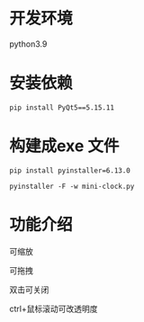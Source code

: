 # 开发环境

  python3.9


# 安装依赖

  `pip install PyQt5==5.15.11`

# 构建成exe 文件

  `pip install pyinstaller=6.13.0` 
  
  `pyinstaller -F -w mini-clock.py`


# 功能介绍

  可缩放
  
  可拖拽
  
  双击可关闭
  
  ctrl+鼠标滚动可改透明度
